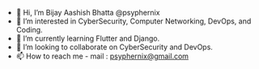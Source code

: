 - 👋 Hi, I’m Bijay Aashish Bhatta @psyphernix
- 👀 I’m interested in CyberSecurity, Computer Networking, DevOps, and Coding.
- 🌱 I’m currently learning Flutter and Django.
- 💞️ I’m looking to collaborate on CyberSecurity and DevOps.
- 📫 How to reach me -
              mail : psyphernix@gmail.com
              
<!---
psyphernix/psyphernix is a ✨ special ✨ repository because its `README.md` (this file) appears on your GitHub profile.
You can click the Preview link to take a look at your changes.
--->
